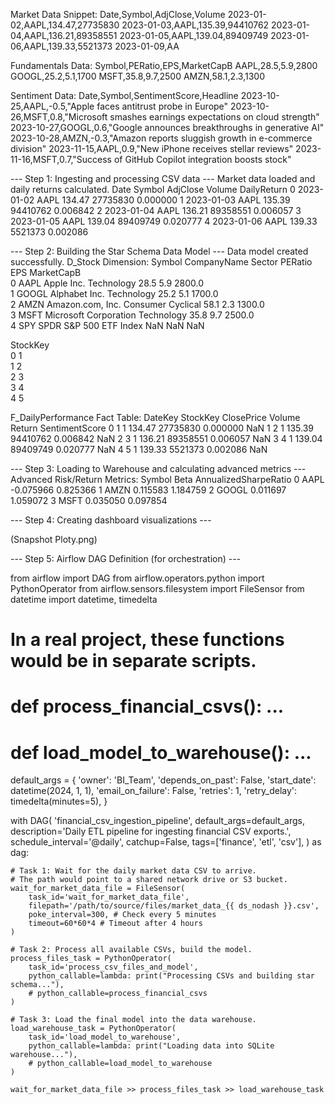 Market Data Snippet:
 Date,Symbol,AdjClose,Volume
2023-01-02,AAPL,134.47,27735830
2023-01-03,AAPL,135.39,94410762
2023-01-04,AAPL,136.21,89358551
2023-01-05,AAPL,139.04,89409749
2023-01-06,AAPL,139.33,5521373
2023-01-09,AA

Fundamentals Data:
 Symbol,PERatio,EPS,MarketCapB
AAPL,28.5,5.9,2800
GOOGL,25.2,5.1,1700
MSFT,35.8,9.7,2500
AMZN,58.1,2.3,1300


Sentiment Data:
 Date,Symbol,SentimentScore,Headline
2023-10-25,AAPL,-0.5,"Apple faces antitrust probe in Europe"
2023-10-26,MSFT,0.8,"Microsoft smashes earnings expectations on cloud strength"
2023-10-27,GOOGL,0.6,"Google announces breakthroughs in generative AI"
2023-10-28,AMZN,-0.3,"Amazon reports sluggish growth in e-commerce division"
2023-11-15,AAPL,0.9,"New iPhone receives stellar reviews"
2023-11-16,MSFT,0.7,"Success of GitHub Copilot integration boosts stock"


--- Step 1: Ingesting and processing CSV data ---
Market data loaded and daily returns calculated.
        Date Symbol  AdjClose    Volume  DailyReturn
0 2023-01-02   AAPL    134.47  27735830     0.000000
1 2023-01-03   AAPL    135.39  94410762     0.006842
2 2023-01-04   AAPL    136.21  89358551     0.006057
3 2023-01-05   AAPL    139.04  89409749     0.020777
4 2023-01-06   AAPL    139.33   5521373     0.002086

--- Step 2: Building the Star Schema Data Model ---
Data model created successfully.
D_Stock Dimension:
   Symbol            CompanyName             Sector  PERatio  EPS  MarketCapB  \
0   AAPL             Apple Inc.         Technology     28.5  5.9      2800.0   
1  GOOGL          Alphabet Inc.         Technology     25.2  5.1      1700.0   
2   AMZN       Amazon.com, Inc.  Consumer Cyclical     58.1  2.3      1300.0   
3   MSFT  Microsoft Corporation         Technology     35.8  9.7      2500.0   
4    SPY       SPDR S&P 500 ETF              Index      NaN  NaN         NaN   

   StockKey  
0         1  
1         2  
2         3  
3         4  
4         5  

F_DailyPerformance Fact Table:
    DateKey  StockKey  ClosePrice    Volume    Return  SentimentScore
0        1         1      134.47  27735830  0.000000             NaN
1        2         1      135.39  94410762  0.006842             NaN
2        3         1      136.21  89358551  0.006057             NaN
3        4         1      139.04  89409749  0.020777             NaN
4        5         1      139.33   5521373  0.002086             NaN

--- Step 3: Loading to Warehouse and calculating advanced metrics ---
Advanced Risk/Return Metrics:
   Symbol      Beta  AnnualizedSharpeRatio
0   AAPL -0.075966               0.825366
1   AMZN  0.115583               1.184759
2  GOOGL  0.011697               1.059072
3   MSFT  0.035050               0.097854

--- Step 4: Creating dashboard visualizations ---

(Snapshot Ploty.png)

--- Step 5: Airflow DAG Definition (for orchestration) ---

from airflow import DAG
from airflow.operators.python import PythonOperator
from airflow.sensors.filesystem import FileSensor
from datetime import datetime, timedelta

# In a real project, these functions would be in separate scripts.
# def process_financial_csvs(): ...
# def load_model_to_warehouse(): ...

default_args = {
    'owner': 'BI_Team',
    'depends_on_past': False,
    'start_date': datetime(2024, 1, 1),
    'email_on_failure': False,
    'retries': 1,
    'retry_delay': timedelta(minutes=5),
}

with DAG(
    'financial_csv_ingestion_pipeline',
    default_args=default_args,
    description='Daily ETL pipeline for ingesting financial CSV exports.',
    schedule_interval='@daily',
    catchup=False,
    tags=['finance', 'etl', 'csv'],
) as dag:

    # Task 1: Wait for the daily market data CSV to arrive.
    # The path would point to a shared network drive or S3 bucket.
    wait_for_market_data_file = FileSensor(
        task_id='wait_for_market_data_file',
        filepath='/path/to/source/files/market_data_{{ ds_nodash }}.csv',
        poke_interval=300, # Check every 5 minutes
        timeout=60*60*4 # Timeout after 4 hours
    )

    # Task 2: Process all available CSVs, build the model.
    process_files_task = PythonOperator(
        task_id='process_csv_files_and_model',
        python_callable=lambda: print("Processing CSVs and building star schema..."),
        # python_callable=process_financial_csvs
    )
    
    # Task 3: Load the final model into the data warehouse.
    load_warehouse_task = PythonOperator(
        task_id='load_model_to_warehouse',
        python_callable=lambda: print("Loading data into SQLite warehouse..."),
        # python_callable=load_model_to_warehouse
    )
    
    wait_for_market_data_file >> process_files_task >> load_warehouse_task
